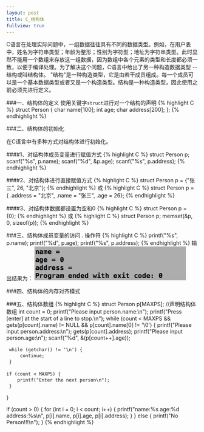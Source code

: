 ```yaml
---
layout: post
title: C_结构体
fullview: true
---
```


C语言在处理实际问题中，一组数据往往具有不同的数据类型。例如，在用户表中，姓名为字符串类型；年龄为整形；性别为字符型；地址为字符串类型。此时显然不能用一个数组来存放这一组数据，因为数组中各个元素的类型和长度都必须一致，以便于编译处理。为了解决这个问题，C语言中给出了另一种构造数据类型 -- 结构或叫结构体。
"结构"是一种构造类型，它是由若干成员组成。每一个成员可以是一个基本数据类型或者又是一个构造类型。结构是一种构造类型，因此使用之前必须先进行定义。

###一、结构体的定义
使用关键字`struct`进行对一个结构的声明
{% highlight C %}
struct Person {
	char name[100];
	int age;
	char address[200];
};
{% endhighlight %}

###二、结构体的初始化

在C语言中有多种方式对结构体进行初始化。

####1、对结构体成员变量进行赋值方式
{% highlight C %}
struct Person p;
scanf("%s", p.name);
scanf("%d", &p.age);
scanf("%s", p.address);
{% endhighlight %}

####2、对结构体进行直接赋值方式
{% highlight C %}
struct Person p = {"张三", 26, "北京"};
{% endhighlight %}
或
{% highlight C %}
struct Person p = { .address = "北京", .name = "张三", .age = 26};
{% endhighlight %}

####3、对结构体数据都设置为空和0
{% highlight C %}
struct Person p = {0};
{% endhighlight %}
或
{% highlight C %}
struct Person p;
memset(&p, 0, sizeof(p));
{% endhighlight %}

###三、结构体成员变量的访问
. 操作符
{% highlight C %}
printf("%s", p.name);
printf("%d", p.age);
printf("%s", p.address);
{% endhighlight %}
输出结果为：
![output_0](/assets/posts/struct/0.png)

###四、结构体的内存对齐模式

###五、结构体数组
{% highlight C %}
struct Person p[MAXPS]; //声明结构体数组
int count = 0;
printf("Please input person.name:\n");
printf("Press [enter] at the start of a line to stop.\n");
while (count < MAXPS && gets(p[count].name) != NULL && p[count].name[0] != '\0') {
     printf("Please input person.address:\n");
     gets(p[count].address);
     printf("Please input person.age:\n");
     scanf("%d", &(p[count++].age));
            
     while (getchar() != '\n') {
         continue;
     }
            
    if (count < MAXPS) {
        printf("Enter the next person\n");
     }
}
        
if (count > 0) {
    for (int i = 0; i < count; i++) {
        printf("name:%s age:%d address:%s\n", p[i].name, p[i].age, p[i].address);
    }
} else {
    printf("No Person!!!\n");
}
{% endhighlight %}


